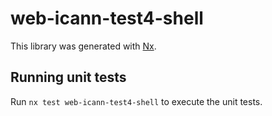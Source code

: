 # web-icann-test4-shell

This library was generated with [Nx](https://nx.dev).

## Running unit tests

Run `nx test web-icann-test4-shell` to execute the unit tests.
